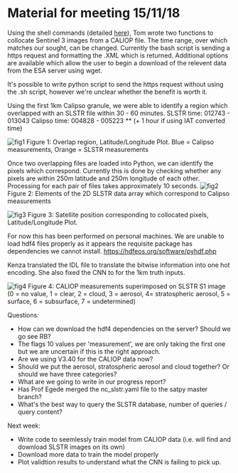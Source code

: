 # Material for meeting 15/11/18


Using the shell commands (detailed [here](https://scihub.copernicus.eu/userguide/BatchScripting)), Tom wrote two functions to collocate Sentinel 3 images from a CALIOP file. The time range, over which matches our sought, can be changed.
Currently the bash script is sending a https request and formatting the .XML which is returned. Additional options are available which allow the user to begin a download of the relevent data from the ESA server using wget.

It's possible to write python script to send the https request without using the .sh script, however we're unclear whether the benefit is worth it.

Using the first 1km Calipso granule, we were able to identify a region which overlapped with an SLSTR file within 30 - 60 minutes.
SLSTR time: 012743 - 013043
Calipso time: 004828 - 005223  ** (+ 1 hour if using IAT converted time)

![fig1](https://i.imgur.com/z6JHO5b.png)
Figure 1: Overlap region, Latitude/Longitude Plot. Blue = Calipso measurements, Orange = SLSTR measurements


Once two overlapping files are loaded into Python, we can identify the pixels which correspond. Currently this is done by checking whether any pixels are within 250m latitude and 250m longitude of each other. Processing for each pair of files takes approximately 10 seconds.
![fig2](https://i.imgur.com/7Og5O0m.png)
Figure 2: Elements of the 2D SLSTR data array which correspond to Calipso measurements

![fig3](https://i.imgur.com/V637e6v.png)
Figure 3: Satellite position corresponding to collocated pixels, Latitude/Longitude Plot.


For now this has been performed on personal machines. We are unable to load hdf4 files properly as it appears the requisite package has dependencies we cannot install.
https://hdfeos.org/software/pyhdf.php


Kenza translated the IDL file to translate the bitwise information into one hot encoding. She also fixed the CNN to for the 1km truth inputs. 


![fig4](https://i.imgur.com/dJKcvAP.png)
Figure 4: CALIOP measurements superimposed on SLSTR S1 image (0 = no value, 1 = clear, 2 = cloud, 3 = aerosol, 4= stratospheric aerosol, 5 = surface, 6 = subsurface, 7 = undetermined) 


Questions:
* How can we download the hdf4 dependencies on the server? Should we go see RB? 
* The flags 10 values per 'measurement', we are only taking the first one but we are uncertain if this is the right approach.  
* Are we using V3.40 for the CALIOP data now?
* Should we put the aerosol, stratospheric aerosol and cloud together? Or should we have three categories?
* What are we going to write in our progress report?
* Has Prof Egede merged the nc_slstr.yaml file to the satpy master branch?
* What's the best way to query the SLSTR database, number of queries / query content?


Next week: 
* Write code to seemlessly train model from CALIOP data (i.e. will find and download SLSTR images on its own)  
* Download more data to train the model properly
* Plot validtion results to understand what the CNN is failing to pick up.

